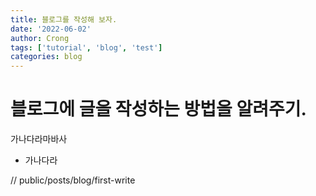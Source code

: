 ```yaml
---
title: 블로그를 작성해 보자.
date: '2022-06-02'
author: Crong
tags: ['tutorial', 'blog', 'test']
categories: blog
---
```


# 블로그에 글을 작성하는 방법을 알려주기.

가나다라마바사

-   가나다라

// public/posts/blog/first-write

